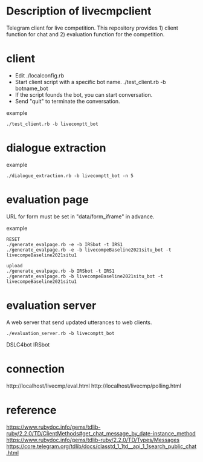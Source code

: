 # Description of livecmpclient
Telegram client for live competition.
This repository provides 1) client function for chat and 2) evaluation function for the competition.

# client
- Edit ./localconfig.rb
- Start client script with a specific bot name.
  ./test_client.rb -b botname_bot
- If the script founds the bot, you can start conversation.
- Send "quit" to terminate the conversation.

example
````
./test_client.rb -b livecomptt_bot
````

# dialogue extraction

example
````
./dialogue_extraction.rb -b livecomptt_bot -n 5
````


# evaluation page

URL for form must be set in "data/form_iframe" in advance.

example
````
RESET
./generate_evalpage.rb -e -b IRSbot -t IRS1
./generate_evalpage.rb -e -b livecompeBaseline2021situ_bot -t livecompeBaseline2021situ1

upload
./generate_evalpage.rb -b IRSbot -t IRS1
./generate_evalpage.rb -b livecompeBaseline2021situ_bot -t livecompeBaseline2021situ1
````


# evaluation server
A web server that send updated utterances to web clients.
````
./evaluation_server.rb -b livecomptt_bot
````

DSLC4bot
IRSbot

# connection
http://localhost/livecmp/eval.html
http://localhost/livecmp/polling.html


# reference
https://www.rubydoc.info/gems/tdlib-ruby/2.2.0/TD/ClientMethods#get_chat_message_by_date-instance_method
https://www.rubydoc.info/gems/tdlib-ruby/2.2.0/TD/Types/Messages
https://core.telegram.org/tdlib/docs/classtd_1_1td__api_1_1search_public_chat.html
